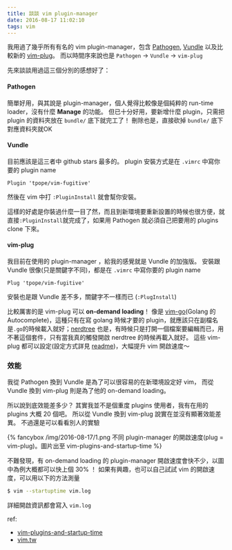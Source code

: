 ```yaml
---
title: 談談 vim plugin-manager
date: 2016-08-17 11:02:10
tags: vim
---
```


我用過了幾乎所有有名的 vim plugin-manager，包含 [Pathogen](https://github.com/tpope/vim-pathogen), [Vundle](https://github.com/VundleVim/Vundle.vim) 以及比較新的 [vim-plug](https://github.com/junegunn/vim-plug)。
而以時間序來說也是 `Pathogen` -> `Vundle` -> `vim-plug`

先來談談用過這三個分別的感想好了：

<!-- more -->
#### Pathogen
簡單好用，與其說是 plugin-manager，個人覺得比較像是個純粹的 run-time loader，沒有什麼 **Manage** 的功能。
但已十分好用，要新增什麼 plugin，只需把 plugin 的資料夾放在 `bundle/` 底下就完工了！
刪除也是，直接砍掉 `bundle/` 底下對應資料夾就OK

#### Vundle
目前應該是這三者中 github stars 最多的。
plugin 安裝方式是在 `.vimrc` 中寫你要的 plugin name

```vim
Plugin 'tpope/vim-fugitive'
```
然後在 vim 中打 `:PluginInstall` 就會幫你安裝。

這樣的好處是你裝過什麼一目了然，而且到新環境要重新設置的時候也很方便，就直接`:PluginInstall`就完成了，如果用 Pathogen 就必須自己把要用的 plugins clone 下來。

#### vim-plug
我目前在使用的 plugin-manager ，給我的感覺就是 Vundle 的加強版。
安裝跟 Vundle 很像(只是關鍵字不同)，都是在 `.vimrc` 中寫你要的 plugin name

```vim
Plug 'tpope/vim-fugitive'
```
安裝也是跟 Vundle 差不多，關鍵字不一樣而已 (`:PlugInstall`)

比較厲害的是 vim-plug 可以 **on-demand loading**！
像是 [vim-go](https://github.com/fatih/vim-go)(Golang 的 Autocomplete)，這種只有在寫 golang 時候才要的 plugin，就應該只在副檔名是`.go`的時候載入就好；[nerdtree](https://github.com/scrooloose/nerdtree) 也是，有時候只是打開一個檔案要編輯而已，用不著這個套件，只有當我真的觸發開啟 nerdtree 的時候再載入就好。
這些 vim-plug 都可以設定(設定方式詳見 [readme](https://github.com/junegunn/vim-plug))，大幅提升 vim 開啟速度～

### 效能
我從 Pathogen 換到 Vundle 是為了可以很容易的在新環境設定好 vim，
而從 Vundle 換到 vim-plug 則是為了他的 on-demand loading。

所以說到底效能差多少？
其實我並不是個重度 plugins 使用者，我有在用的 plugins 大概 20 個吧。
所以從 Vundle 換到 vim-plug 說實在並沒有顯著效能差異。
不過還是可以看看別人的實驗

{% fancybox /img/2016-08-17/1.png 不同 plugin-manager 的開啟速度(plug = vim-plug)。圖片出至 vim-plugins-and-startup-time %}

不難發現，有 on-demand loading 的 plugin-manager 開啟速度會快不少，以圖中為例大概都可以快上個 30% ！
如果有興趣，也可以自己試試 vim 的開啟速度，可以用以下的方法測量

```bash
$ vim --startuptime vim.log
```

詳細開啟資訊都會寫入 `vim.log`

ref:
- [vim-plugins-and-startup-time](http://junegunn.kr/2014/07/vim-plugins-and-startup-time/)
- [vim.tw](https://www.facebook.com/groups/vim.tw/)
